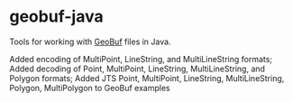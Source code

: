 # geobuf-java

Tools for working with [GeoBuf](https://github.com/mapbox/geobuf) files in Java.

Added encoding of MultiPoint, LineString, and MultiLineString formats;
Added decoding of Point, MultiPoint, LineString, MultiLineString, and Polygon formats;
Added JTS Point, MultiPoint, LineString, MultiLineString, Polygon, MultiPolygon to GeoBuf examples
